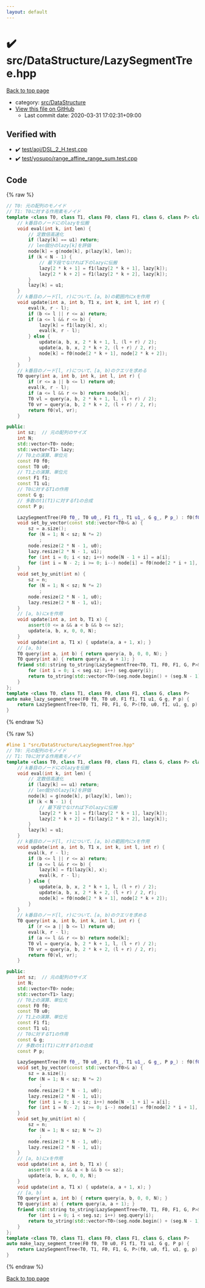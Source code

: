 ```yaml
---
layout: default
---
```


<!-- mathjax config similar to math.stackexchange -->
<script type="text/javascript" async
  src="https://cdnjs.cloudflare.com/ajax/libs/mathjax/2.7.5/MathJax.js?config=TeX-MML-AM_CHTML">
</script>
<script type="text/x-mathjax-config">
  MathJax.Hub.Config({
    TeX: { equationNumbers: { autoNumber: "AMS" }},
    tex2jax: {
      inlineMath: [ ['$','$'] ],
      processEscapes: true
    },
    "HTML-CSS": { matchFontHeight: false },
    displayAlign: "left",
    displayIndent: "2em"
  });
</script>

<script type="text/javascript" src="https://cdnjs.cloudflare.com/ajax/libs/jquery/3.4.1/jquery.min.js"></script>
<script src="https://cdn.jsdelivr.net/npm/jquery-balloon-js@1.1.2/jquery.balloon.min.js" integrity="sha256-ZEYs9VrgAeNuPvs15E39OsyOJaIkXEEt10fzxJ20+2I=" crossorigin="anonymous"></script>
<script type="text/javascript" src="../../../assets/js/copy-button.js"></script>
<link rel="stylesheet" href="../../../assets/css/copy-button.css" />


# :heavy_check_mark: src/DataStructure/LazySegmentTree.hpp

<a href="../../../index.html">Back to top page</a>

* category: <a href="../../../index.html#e73c6b5872115ad0f2896f8e8476ef39">src/DataStructure</a>
* <a href="{{ site.github.repository_url }}/blob/master/src/DataStructure/LazySegmentTree.hpp">View this file on GitHub</a>
    - Last commit date: 2020-03-31 17:02:31+09:00




## Verified with

* :heavy_check_mark: <a href="../../../verify/test/aoj/DSL_2_H.test.cpp.html">test/aoj/DSL_2_H.test.cpp</a>
* :heavy_check_mark: <a href="../../../verify/test/yosupo/range_affine_range_sum.test.cpp.html">test/yosupo/range_affine_range_sum.test.cpp</a>


## Code

<a id="unbundled"></a>
{% raw %}
```cpp
// T0: 元の配列のモノイド
// T1: T0に対する作用素モノイド
template <class T0, class T1, class F0, class F1, class G, class P> class LazySegmentTree {
    // k番目のノードにのlazyを伝搬
    void eval(int k, int len) {
        // 定数倍高速化
        if (lazy[k] == u1) return;
        // len個分のlazy[k]を評価
        node[k] = g(node[k], p(lazy[k], len));
        if (k < N - 1) {
            // 最下段でなければ下のlazyに伝搬
            lazy[2 * k + 1] = f1(lazy[2 * k + 1], lazy[k]);
            lazy[2 * k + 2] = f1(lazy[2 * k + 2], lazy[k]);
        }
        lazy[k] = u1;
    }
    // k番目のノード[l, r)について、[a, b)の範囲内にxを作用
    void update(int a, int b, T1 x, int k, int l, int r) {
        eval(k, r - l);
        if (b <= l || r <= a) return;
        if (a <= l && r <= b) {
            lazy[k] = f1(lazy[k], x);
            eval(k, r - l);
        } else {
            update(a, b, x, 2 * k + 1, l, (l + r) / 2);
            update(a, b, x, 2 * k + 2, (l + r) / 2, r);
            node[k] = f0(node[2 * k + 1], node[2 * k + 2]);
        }
    }
    // k番目のノード[l, r)について、[a, b)のクエリを求める
    T0 query(int a, int b, int k, int l, int r) {
        if (r <= a || b <= l) return u0;
        eval(k, r - l);
        if (a <= l && r <= b) return node[k];
        T0 vl = query(a, b, 2 * k + 1, l, (l + r) / 2);
        T0 vr = query(a, b, 2 * k + 2, (l + r) / 2, r);
        return f0(vl, vr);
    }

public:
    int sz;  // 元の配列のサイズ
    int N;
    std::vector<T0> node;
    std::vector<T1> lazy;
    // T0上の演算、単位元
    const F0 f0;
    const T0 u0;
    // T1上の演算、単位元
    const F1 f1;
    const T1 u1;
    // T0に対するT1の作用
    const G g;
    // 多数のt1(T1)に対するf1の合成
    const P p;

    LazySegmentTree(F0 f0_, T0 u0_, F1 f1_, T1 u1_, G g_, P p_) : f0(f0_), u0(u0_), f1(f1_), u1(u1_), g(g_), p(p_) {}
    void set_by_vector(const std::vector<T0>& a) {
        sz = a.size();
        for (N = 1; N < sz; N *= 2)
            ;
        node.resize(2 * N - 1, u0);
        lazy.resize(2 * N - 1, u1);
        for (int i = 0; i < sz; i++) node[N - 1 + i] = a[i];
        for (int i = N - 2; i >= 0; i--) node[i] = f0(node[2 * i + 1], node[2 * i + 2]);
    }
    void set_by_unit(int n) {
        sz = n;
        for (N = 1; N < sz; N *= 2)
            ;
        node.resize(2 * N - 1, u0);
        lazy.resize(2 * N - 1, u1);
    }
    // [a, b)にxを作用
    void update(int a, int b, T1 x) {
        assert(0 <= a && a < b && b <= sz);
        update(a, b, x, 0, 0, N);
    }
    void update(int a, T1 x) { update(a, a + 1, x); }
    // [a, b)
    T0 query(int a, int b) { return query(a, b, 0, 0, N); }
    T0 query(int a) { return query(a, a + 1); }
    friend std::string to_string(LazySegmentTree<T0, T1, F0, F1, G, P>& seg) {
        for (int i = 0; i < seg.sz; i++) seg.query(i);
        return to_string(std::vector<T0>(seg.node.begin() + (seg.N - 1), seg.node.begin() + (seg.N - 1 + seg.sz)));
    }
};
template <class T0, class T1, class F0, class F1, class G, class P>
auto make_lazy_segment_tree(F0 f0, T0 u0, F1 f1, T1 u1, G g, P p) {
    return LazySegmentTree<T0, T1, F0, F1, G, P>(f0, u0, f1, u1, g, p);
}

```
{% endraw %}

<a id="bundled"></a>
{% raw %}
```cpp
#line 1 "src/DataStructure/LazySegmentTree.hpp"
// T0: 元の配列のモノイド
// T1: T0に対する作用素モノイド
template <class T0, class T1, class F0, class F1, class G, class P> class LazySegmentTree {
    // k番目のノードにのlazyを伝搬
    void eval(int k, int len) {
        // 定数倍高速化
        if (lazy[k] == u1) return;
        // len個分のlazy[k]を評価
        node[k] = g(node[k], p(lazy[k], len));
        if (k < N - 1) {
            // 最下段でなければ下のlazyに伝搬
            lazy[2 * k + 1] = f1(lazy[2 * k + 1], lazy[k]);
            lazy[2 * k + 2] = f1(lazy[2 * k + 2], lazy[k]);
        }
        lazy[k] = u1;
    }
    // k番目のノード[l, r)について、[a, b)の範囲内にxを作用
    void update(int a, int b, T1 x, int k, int l, int r) {
        eval(k, r - l);
        if (b <= l || r <= a) return;
        if (a <= l && r <= b) {
            lazy[k] = f1(lazy[k], x);
            eval(k, r - l);
        } else {
            update(a, b, x, 2 * k + 1, l, (l + r) / 2);
            update(a, b, x, 2 * k + 2, (l + r) / 2, r);
            node[k] = f0(node[2 * k + 1], node[2 * k + 2]);
        }
    }
    // k番目のノード[l, r)について、[a, b)のクエリを求める
    T0 query(int a, int b, int k, int l, int r) {
        if (r <= a || b <= l) return u0;
        eval(k, r - l);
        if (a <= l && r <= b) return node[k];
        T0 vl = query(a, b, 2 * k + 1, l, (l + r) / 2);
        T0 vr = query(a, b, 2 * k + 2, (l + r) / 2, r);
        return f0(vl, vr);
    }

public:
    int sz;  // 元の配列のサイズ
    int N;
    std::vector<T0> node;
    std::vector<T1> lazy;
    // T0上の演算、単位元
    const F0 f0;
    const T0 u0;
    // T1上の演算、単位元
    const F1 f1;
    const T1 u1;
    // T0に対するT1の作用
    const G g;
    // 多数のt1(T1)に対するf1の合成
    const P p;

    LazySegmentTree(F0 f0_, T0 u0_, F1 f1_, T1 u1_, G g_, P p_) : f0(f0_), u0(u0_), f1(f1_), u1(u1_), g(g_), p(p_) {}
    void set_by_vector(const std::vector<T0>& a) {
        sz = a.size();
        for (N = 1; N < sz; N *= 2)
            ;
        node.resize(2 * N - 1, u0);
        lazy.resize(2 * N - 1, u1);
        for (int i = 0; i < sz; i++) node[N - 1 + i] = a[i];
        for (int i = N - 2; i >= 0; i--) node[i] = f0(node[2 * i + 1], node[2 * i + 2]);
    }
    void set_by_unit(int n) {
        sz = n;
        for (N = 1; N < sz; N *= 2)
            ;
        node.resize(2 * N - 1, u0);
        lazy.resize(2 * N - 1, u1);
    }
    // [a, b)にxを作用
    void update(int a, int b, T1 x) {
        assert(0 <= a && a < b && b <= sz);
        update(a, b, x, 0, 0, N);
    }
    void update(int a, T1 x) { update(a, a + 1, x); }
    // [a, b)
    T0 query(int a, int b) { return query(a, b, 0, 0, N); }
    T0 query(int a) { return query(a, a + 1); }
    friend std::string to_string(LazySegmentTree<T0, T1, F0, F1, G, P>& seg) {
        for (int i = 0; i < seg.sz; i++) seg.query(i);
        return to_string(std::vector<T0>(seg.node.begin() + (seg.N - 1), seg.node.begin() + (seg.N - 1 + seg.sz)));
    }
};
template <class T0, class T1, class F0, class F1, class G, class P>
auto make_lazy_segment_tree(F0 f0, T0 u0, F1 f1, T1 u1, G g, P p) {
    return LazySegmentTree<T0, T1, F0, F1, G, P>(f0, u0, f1, u1, g, p);
}

```
{% endraw %}

<a href="../../../index.html">Back to top page</a>

